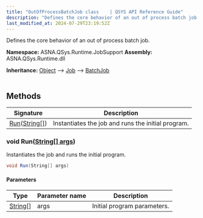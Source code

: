 ```yaml
---
title: "OutOfProcessBatchJob class    | QSYS API Reference Guide"
description: "Defines the core behavior of an out of process batch job. "
last_modified_at: 2024-07-29T23:19:52Z
---
```


Defines the core behavior of an out of process batch job.

**Namespace:** ASNA.QSys.Runtime.JobSupport
**Assembly:** ASNA.QSys.Runtime.dll

**Inheritance:** [Object](https://docs.microsoft.com/en-us/dotnet/api/system.object) --> [Job](/reference/runtime/qsys-runtime-job-support/job.html) --> [BatchJob](/reference/runtime/qsys-runtime-job-support/batch-job.html)
<br>
<br>

## Methods

| Signature | Description |
| --- | --- |
| [Run](#void-runstring--args)([String\[\]](https://docs.microsoft.com/en-us/dotnet/api/system.string)) | Instantiates the job and runs the initial program.

### void Run([String\[\] args](https://docs.microsoft.com/en-us/dotnet/api/system.string))

Instantiates the job and runs the initial program.

```cs
void Run(String[] args)
```

#### Parameters

| Type | Parameter name | Description
| --- | --- | ---
| [String\[\]](https://docs.microsoft.com/en-us/dotnet/api/system.string) | args | Initial program parameters.
